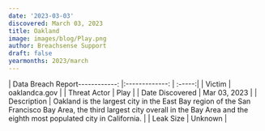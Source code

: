 ```yaml
---
date: '2023-03-03'
discovered: March 03, 2023
title: Oakland
image: images/blog/Play.png
author: Breachsense Support
draft: false
yearmonths: 2023/march
---
```


| Data Breach Report------------:     |:-------------:    | :-----:|
| Victim      | oaklandca.gov      | 
| Threat Actor      | Play      | 
| Date Discovered      | Mar 03, 2023      | 
| Description      | Oakland is the largest city in the East Bay region of the San Francisco Bay Area, the third largest city overall in the Bay Area and the eighth most populated city in California.      | 
| Leak Size      | Unknown      | 

